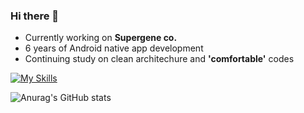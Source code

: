### Hi there 👋

- Currently working on <b>Supergene co.</b>
- 6 years of Android native app development
- Continuing study on clean architechure and <b>'comfortable'</b> codes

[![My Skills](https://skillicons.dev/icons?i=kotlin,androidstudio,firebase,bash,figma,stackoverflow&theme=dark)](https://skillicons.dev)

![Anurag's GitHub stats](https://github-readme-stats.vercel.app/api?username=victory316&show_icons=true&theme=transparent)
